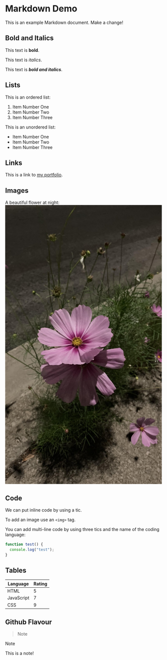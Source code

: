 # Markdown Demo

This is an example Markdown document.
Make a change!

## Bold and Italics

This text is **bold**.

This text is _italics_.

This text is **_bold and italics_**.

## Lists

This is an ordered list:

1. Item Number One
2. Item Number Two
3. Item Number Three

This is an unordered list:

- Item Number One
- Item Number Two
- Item Number Three

## Links

This is a link to [my portfolio](https://github.com/TommieTKY).

## Images

A beautiful flower at night:
![A beautiful flower at night](flower.jpg)

## Code

We can put inline code by using a tic.

To add an image use an `<img>` tag.

You can add multi-line code by using three tics and the name of the coding language:

```javascript
function test() {
  console.log("test");
}
```

## Tables

| Language   | Rating |
| ---------- | ------ |
| HTML       | 5      |
| JavaScript | 7      |
| CSS        | 9      |

## Github Flavour

> Note

> [!Note]
> This is a note!
